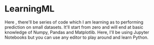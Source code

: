 # LearningML
Here , there'll be series of code which I am learning as to performing prediction on small datasets. It'll start from zero and will end at basic knowledge of Numpy, Pandas and Matplotlib. Here, I'll be using Jupyter Notebooks but you can use any editor to play around and learn Python.
